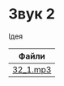 # Звук 2

Ідея

| Файли                                 |
|---------------------------------------|
| [З2_1.mp3](../ресурси/звуки/З2_1.mp3) |
